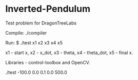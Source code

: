 # Inverted-Pendulum
Test problem for DragonTreeLabs

Compile: ./compiler

Run: $ ./test x1 x2 x3 x4 x5

x1 - start x, x2 - x_dot, x3 - theta, x4 - theta_dot, x5 - final x.

Libraries - control-toolbox and OpenCV.

./test -100.0 0.0 0.1 0.0 500.0
